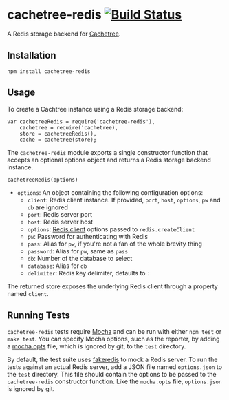 # cachetree-redis [![Build Status](https://secure.travis-ci.org/davidwood/cachetree-redis.png)](http://travis-ci.org/davidwood/cachetree-redis)

A Redis storage backend for [Cachetree](https://github.com/davidwood/cachetree).

## Installation

    npm install cachetree-redis

## Usage

To create a Cachtree instance using a Redis storage backend:

```
var cachetreeRedis = require('cachetree-redis'),
    cachetree = require('cachetree),
    store = cachetreeRedis(),
    cache = cachetree(store);
```

The `cachetree-redis` module exports a single constructor function that accepts an optional options object and returns a Redis storage backend instance.

`cachetreeRedis(options)`

* `options`: An object containing the following configuration options:
    * `client`: Redis client instance. If provided, `port`, `host`, `options`, `pw` and `db` are ignored
    * `port`: Redis server port
    * `host`: Redis server host
    * `options`: [Redis client](https://github.com/mranney/node_redis) options passed to `redis.createClient`
    * `pw`: Password for authenticating with Redis
    * `pass`: Alias for `pw`, if you're not a fan of the whole brevity thing
    * `password`: Alias for `pw`, same as `pass`
    * `db`: Number of the database to select
    * `database`: Alias for `db`
    * `delimiter`: Redis key delimiter, defaults to `:`

The returned store exposes the underlying Redis client through a property named `client`.

## Running Tests

`cachetree-redis` tests require [Mocha](http://visionmedia.github.com/mocha/) and can be run with either `npm test` or `make test`.  You can specify Mocha options, such as the reporter, by adding a [mocha.opts](http://visionmedia.github.com/mocha/#mocha.opts) file, which is ignored by git, to the `test` directory.

By default, the test suite uses [fakeredis](https://npmjs.org/package/fakeredis) to mock a Redis server.  To run the tests against an actual Redis server, add a JSON file named `options.json` to the `test` directory. This file should contain the options to be passed to the `cachetree-redis` constructor function.  Like the `mocha.opts` file, `options.json` is ignored by git.
